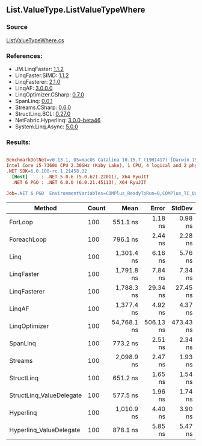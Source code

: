 ﻿## List.ValueType.ListValueTypeWhere

### Source
[ListValueTypeWhere.cs](../LinqBenchmarks/List/ValueType/ListValueTypeWhere.cs)

### References:
- JM.LinqFaster: [1.1.2](https://www.nuget.org/packages/JM.LinqFaster/1.1.2)
- LinqFaster.SIMD: [1.1.2](https://www.nuget.org/packages/LinqFaster.SIMD/1.0.3)
- LinqFasterer: [2.1.0](https://www.nuget.org/packages/LinqFasterer/2.1.0)
- LinqAF: [3.0.0.0](https://www.nuget.org/packages/LinqAF/3.0.0.0)
- LinqOptimizer.CSharp: [0.7.0](https://www.nuget.org/packages/LinqOptimizer.CSharp/0.7.0)
- SpanLinq: [0.0.1](https://www.nuget.org/packages/SpanLinq/0.0.1)
- Streams.CSharp: [0.6.0](https://www.nuget.org/packages/Streams.CSharp/0.6.0)
- StructLinq.BCL: [0.27.0](https://www.nuget.org/packages/StructLinq/0.27.0)
- NetFabric.Hyperlinq: [3.0.0-beta46](https://www.nuget.org/packages/NetFabric.Hyperlinq/3.0.0-beta46)
- System.Linq.Async: [5.0.0](https://www.nuget.org/packages/System.Linq.Async/5.0.0)

### Results:
``` ini

BenchmarkDotNet=v0.13.1, OS=macOS Catalina 10.15.7 (19H1417) [Darwin 19.6.0]
Intel Core i5-7360U CPU 2.30GHz (Kaby Lake), 1 CPU, 4 logical and 2 physical cores
.NET SDK=6.0.100-rc.1.21458.32
  [Host]     : .NET 5.0.6 (5.0.621.22011), X64 RyuJIT
  .NET 6 PGO : .NET 6.0.0 (6.0.21.45113), X64 RyuJIT

Job=.NET 6 PGO  EnvironmentVariables=COMPlus_ReadyToRun=0,COMPlus_TC_QuickJitForLoops=1,COMPlus_TieredPGO=1  Runtime=.NET 6.0  

```
|                   Method | Count |        Mean |     Error |    StdDev |         Ratio | RatioSD |   Gen 0 | Allocated |
|------------------------- |------ |------------:|----------:|----------:|--------------:|--------:|--------:|----------:|
|                  ForLoop |   100 |    551.1 ns |   1.18 ns |   0.98 ns |      baseline |         |       - |         - |
|              ForeachLoop |   100 |    796.1 ns |   2.44 ns |   2.28 ns |  1.44x slower |   0.00x |       - |         - |
|                     Linq |   100 |  1,301.4 ns |   6.16 ns |   5.76 ns |  2.36x slower |   0.01x |  0.0877 |     184 B |
|               LinqFaster |   100 |  1,791.8 ns |   7.84 ns |   7.34 ns |  3.25x slower |   0.02x |  3.8605 |   8,088 B |
|             LinqFasterer |   100 |  1,788.3 ns |  29.34 ns |  27.45 ns |  3.24x slower |   0.05x |  4.7379 |   9,936 B |
|                   LinqAF |   100 |  1,377.4 ns |   4.92 ns |   4.37 ns |  2.50x slower |   0.01x |       - |         - |
|            LinqOptimizer |   100 | 54,768.1 ns | 506.13 ns | 473.43 ns | 99.42x slower |   0.79x | 73.1201 | 154,832 B |
|                 SpanLinq |   100 |    773.2 ns |   2.51 ns |   2.34 ns |  1.40x slower |   0.00x |       - |         - |
|                  Streams |   100 |  2,098.9 ns |   2.47 ns |   1.93 ns |  3.81x slower |   0.01x |  0.4044 |     848 B |
|               StructLinq |   100 |    651.2 ns |   1.65 ns |   1.54 ns |  1.18x slower |   0.00x |  0.0191 |      40 B |
| StructLinq_ValueDelegate |   100 |    577.5 ns |   1.96 ns |   1.74 ns |  1.05x slower |   0.00x |       - |         - |
|                Hyperlinq |   100 |  1,010.9 ns |   4.40 ns |   3.90 ns |  1.83x slower |   0.01x |       - |         - |
|  Hyperlinq_ValueDelegate |   100 |    878.1 ns |   5.85 ns |   5.47 ns |  1.59x slower |   0.01x |       - |         - |
